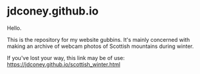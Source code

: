 # jdconey.github.io

Hello.

This is the repository for my website gubbins. It's mainly concerned with making an archive of webcam photos of Scottish mountains during winter.

If you've lost your way, this link may be of use: https://jdconey.github.io/scottish_winter.html 
